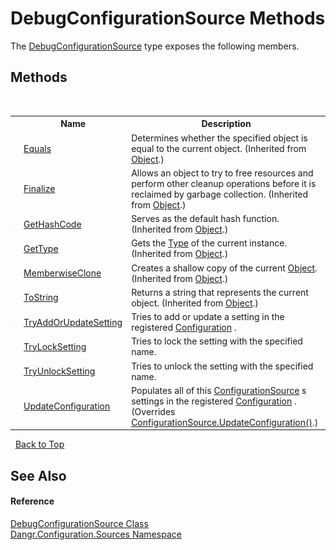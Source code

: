 # DebugConfigurationSource Methods
 

The <a href="T_Dangr_Configuration_Sources_DebugConfigurationSource">DebugConfigurationSource</a> type exposes the following members.


## Methods
&nbsp;<table><tr><th></th><th>Name</th><th>Description</th></tr><tr><td>![Public method](media/pubmethod.gif "Public method")</td><td><a href="http://msdn2.microsoft.com/en-us/library/bsc2ak47" target="_blank">Equals</a></td><td>
Determines whether the specified object is equal to the current object.
 (Inherited from <a href="http://msdn2.microsoft.com/en-us/library/e5kfa45b" target="_blank">Object</a>.)</td></tr><tr><td>![Protected method](media/protmethod.gif "Protected method")</td><td><a href="http://msdn2.microsoft.com/en-us/library/4k87zsw7" target="_blank">Finalize</a></td><td>
Allows an object to try to free resources and perform other cleanup operations before it is reclaimed by garbage collection.
 (Inherited from <a href="http://msdn2.microsoft.com/en-us/library/e5kfa45b" target="_blank">Object</a>.)</td></tr><tr><td>![Public method](media/pubmethod.gif "Public method")</td><td><a href="http://msdn2.microsoft.com/en-us/library/zdee4b3y" target="_blank">GetHashCode</a></td><td>
Serves as the default hash function.
 (Inherited from <a href="http://msdn2.microsoft.com/en-us/library/e5kfa45b" target="_blank">Object</a>.)</td></tr><tr><td>![Public method](media/pubmethod.gif "Public method")</td><td><a href="http://msdn2.microsoft.com/en-us/library/dfwy45w9" target="_blank">GetType</a></td><td>
Gets the <a href="http://msdn2.microsoft.com/en-us/library/42892f65" target="_blank">Type</a> of the current instance.
 (Inherited from <a href="http://msdn2.microsoft.com/en-us/library/e5kfa45b" target="_blank">Object</a>.)</td></tr><tr><td>![Protected method](media/protmethod.gif "Protected method")</td><td><a href="http://msdn2.microsoft.com/en-us/library/57ctke0a" target="_blank">MemberwiseClone</a></td><td>
Creates a shallow copy of the current <a href="http://msdn2.microsoft.com/en-us/library/e5kfa45b" target="_blank">Object</a>.
 (Inherited from <a href="http://msdn2.microsoft.com/en-us/library/e5kfa45b" target="_blank">Object</a>.)</td></tr><tr><td>![Public method](media/pubmethod.gif "Public method")</td><td><a href="http://msdn2.microsoft.com/en-us/library/7bxwbwt2" target="_blank">ToString</a></td><td>
Returns a string that represents the current object.
 (Inherited from <a href="http://msdn2.microsoft.com/en-us/library/e5kfa45b" target="_blank">Object</a>.)</td></tr><tr><td>![Public method](media/pubmethod.gif "Public method")</td><td><a href="M_Dangr_Configuration_Sources_DebugConfigurationSource_TryAddOrUpdateSetting">TryAddOrUpdateSetting</a></td><td>
Tries to add or update a setting in the registered <a href="T_Dangr_Configuration_Configuration">Configuration</a> .</td></tr><tr><td>![Public method](media/pubmethod.gif "Public method")</td><td><a href="M_Dangr_Configuration_Sources_DebugConfigurationSource_TryLockSetting">TryLockSetting</a></td><td>
Tries to lock the setting with the specified name.</td></tr><tr><td>![Public method](media/pubmethod.gif "Public method")</td><td><a href="M_Dangr_Configuration_Sources_DebugConfigurationSource_TryUnlockSetting">TryUnlockSetting</a></td><td>
Tries to unlock the setting with the specified name.</td></tr><tr><td>![Public method](media/pubmethod.gif "Public method")</td><td><a href="M_Dangr_Configuration_Sources_DebugConfigurationSource_UpdateConfiguration">UpdateConfiguration</a></td><td>
Populates all of this <a href="T_Dangr_Configuration_ConfigurationSource">ConfigurationSource</a> s settings in the registered <a href="T_Dangr_Configuration_Configuration">Configuration</a> .
 (Overrides <a href="M_Dangr_Configuration_ConfigurationSource_UpdateConfiguration">ConfigurationSource.UpdateConfiguration()</a>.)</td></tr></table>&nbsp;
<a href="#debugconfigurationsource-methods">Back to Top</a>

## See Also


#### Reference
<a href="T_Dangr_Configuration_Sources_DebugConfigurationSource">DebugConfigurationSource Class</a><br /><a href="N_Dangr_Configuration_Sources">Dangr.Configuration.Sources Namespace</a><br />
